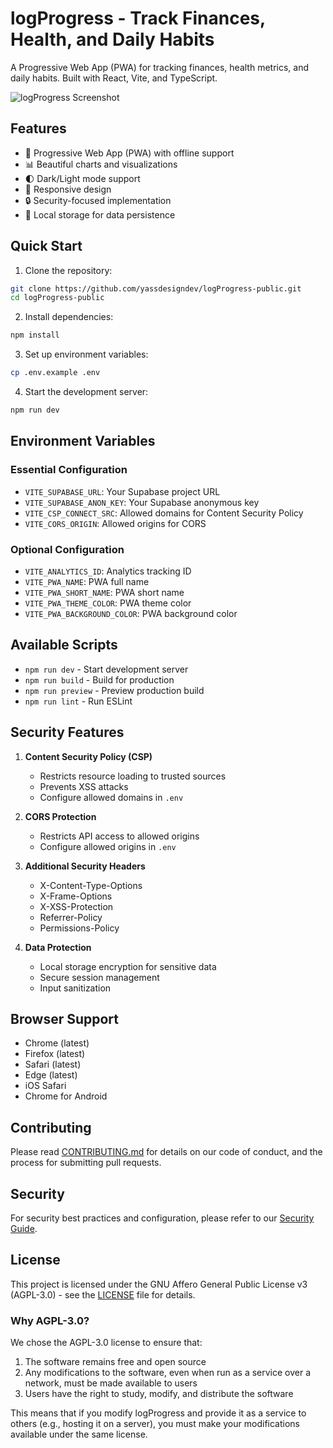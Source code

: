 # logProgress - Track Finances, Health, and Daily Habits

A Progressive Web App (PWA) for tracking finances, health metrics, and daily habits. Built with React, Vite, and TypeScript.

![logProgress Screenshot](https://github.com/yassdesigndev/logProgress-public/public/logprogress.png)

## Features

- 📱 Progressive Web App (PWA) with offline support
- 📊 Beautiful charts and visualizations
- 🌓 Dark/Light mode support
- 📱 Responsive design
- 🔒 Security-focused implementation
- 💾 Local storage for data persistence

## Quick Start

1. Clone the repository:
```bash
git clone https://github.com/yassdesigndev/logProgress-public.git
cd logProgress-public
```

2. Install dependencies:
```bash
npm install
```

3. Set up environment variables:
```bash
cp .env.example .env
```

4. Start the development server:
```bash
npm run dev
```

## Environment Variables

### Essential Configuration
- `VITE_SUPABASE_URL`: Your Supabase project URL
- `VITE_SUPABASE_ANON_KEY`: Your Supabase anonymous key
- `VITE_CSP_CONNECT_SRC`: Allowed domains for Content Security Policy
- `VITE_CORS_ORIGIN`: Allowed origins for CORS

### Optional Configuration
- `VITE_ANALYTICS_ID`: Analytics tracking ID
- `VITE_PWA_NAME`: PWA full name
- `VITE_PWA_SHORT_NAME`: PWA short name
- `VITE_PWA_THEME_COLOR`: PWA theme color
- `VITE_PWA_BACKGROUND_COLOR`: PWA background color

## Available Scripts

- `npm run dev` - Start development server
- `npm run build` - Build for production
- `npm run preview` - Preview production build
- `npm run lint` - Run ESLint

## Security Features

1. **Content Security Policy (CSP)**
   - Restricts resource loading to trusted sources
   - Prevents XSS attacks
   - Configure allowed domains in `.env`

2. **CORS Protection**
   - Restricts API access to allowed origins
   - Configure allowed origins in `.env`

3. **Additional Security Headers**
   - X-Content-Type-Options
   - X-Frame-Options
   - X-XSS-Protection
   - Referrer-Policy
   - Permissions-Policy

4. **Data Protection**
   - Local storage encryption for sensitive data
   - Secure session management
   - Input sanitization

## Browser Support

- Chrome (latest)
- Firefox (latest)
- Safari (latest)
- Edge (latest)
- iOS Safari
- Chrome for Android

## Contributing

Please read [CONTRIBUTING.md](CONTRIBUTING.md) for details on our code of conduct, and the process for submitting pull requests.

## Security

For security best practices and configuration, please refer to our [Security Guide](SECURITY.md).

## License

This project is licensed under the GNU Affero General Public License v3 (AGPL-3.0) - see the [LICENSE](LICENSE) file for details.

### Why AGPL-3.0?

We chose the AGPL-3.0 license to ensure that:
1. The software remains free and open source
2. Any modifications to the software, even when run as a service over a network, must be made available to users
3. Users have the right to study, modify, and distribute the software

This means that if you modify logProgress and provide it as a service to others (e.g., hosting it on a server), you must make your modifications available under the same license.